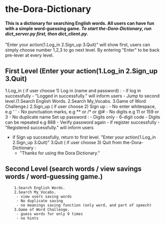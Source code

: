 # the-Dora-Dictionary
#### This is a dictionary for searching English words. All users can have fun with a simple word-guessing game. ***To start the-Dora-Dictionary, run dict_server.py first, then dict_client.py.*** 

"Enter your action(1.Log_in 2.Sign_up 3.Quit)" will show first, users can simply choose number 1,2,3 to go next level.
By entering "Enter" to be back pre-lever at every level.


## First Level (Enter your action(1.Log_in 2.Sign_up 3.Quit)
1.Log_in ( if user choose 1)
Log in (name and password) :
    - if log in successfully
    - "Logged in successfully." will inform users
    - Jump to second level.(1.Search English Words. 2.Search My_Vocabs. 3.Game of Word Challenge.)
2.Sign_up ( if user choose 2)
Sign up :
    - No enter whitespace, e.g '  '
    - No punctuation marks, e.g ** or /* or @#
    - No digits e.g 11 or 159 or 3
    - No duplicate name
Set up password :
    - Digits only
    - 6-digit code
    - Digits can be repeated e.g 888
    - Verify password again
    - if register successfully
    - "Registered successfully." will inform users
- if Sign up successfully, return to first level. "Enter your action(1.Log_in 2.Sign_up 3.Quit)"
3.Quit ( if user choose 3)
Quit from the-Dora-Dictionary :
    - "Thanks for using the Dora Dictionary."

## Second Level (search words / view savings words /  word-guessing game.)
        1.Search English Words.
        2.Search My_Vocabs. 
         - view users saving words
         - No duplicate saving
         - no meanings saving function (only word, and part of speech)
        3.Game of Word Challenge.
         - guess words for only 9 times
         - no hints
